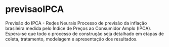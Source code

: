 # previsaoIPCA
Previsão do IPCA - Redes Neurais
Processo de previsão da inflação brasileira medida pelo Índice de Preços ao Consumidor Amplo (IPCA). Espera-se que todo o processo
de construção seja detalhado em etapas de coleta, tratamento, modelagem e apresentação dos resultados.
